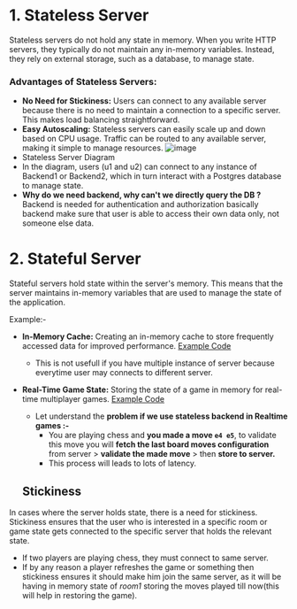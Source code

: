 # 1. Stateless Server
Stateless servers do not hold any state in memory. When you write HTTP servers, they typically do not maintain any in-memory variables. Instead, they rely on external storage, such as a database, to manage state.
### Advantages of Stateless Servers:
- **No Need for Stickiness:** Users can connect to any available server because there is no need to maintain a connection to a specific server. This makes load balancing straightforward.
- **Easy Autoscaling:** Stateless servers can easily scale up and down based on CPU usage. Traffic can be routed to any available server, making it simple to manage resources.
![image](https://github.com/user-attachments/assets/0cc2dd65-cac3-4c67-aba4-83041eb47145)
- Stateless Server Diagram
- In the diagram, users (u1 and u2) can connect to any instance of Backend1 or Backend2, which in turn interact with a Postgres database to manage state.
- **Why do we need backend, why can't we directly query the DB ?**
  Backend is needed for authentication and authorization basically backend make sure that user is able to access their own data only, not someone else data.

# 2. Stateful Server
Stateful servers hold state within the server's memory. This means that the server maintains in-memory variables that are used to manage the state of the application.

Example:-
- **In-Memory Cache:** Creating an in-memory cache to store frequently accessed data for improved performance. [Example Code](https://github.com/code100x/cms/blob/e905c71eacf9d99f68db802b24b7b3a924ae27f1/src/db/Cache.ts#L3)
  - This is not usefull if you have multiple instance of server because everytime user may connects to different server.
- **Real-Time Game State:** Storing the state of a game in memory for real-time multiplayer games. [Example Code](https://github.com/code100x/chess/blob/main/apps/ws/src/Game.ts#L41-L47)
  - Let understand the **problem if we use stateless backend in Realtime games :-**
    - You are playing chess and **you made a move `e4 e5`**, to validate this move you will **fetch the last board moves configuration** from server > **validate the made move** > then **store to server.**
    - This process will leads to lots of latency.

  ## Stickiness
In cases where the server holds state, there is a need for stickiness. Stickiness ensures that the user who is interested in a specific room or game state gets connected to the specific server that holds the relevant state.
- If two players are playing chess, they must connect to same server.
- If by any reason a player refreshes the game or something then stickiness ensures it should make him join the same server, as it will be having in memory state of *room1* storing the moves played till now(this will help in restoring the game).


